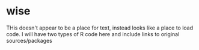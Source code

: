 # wise
THis doesn't appear to be a place for text, instead looks like a place to load code. I will have two types of R code here and include links to original sources/packages

